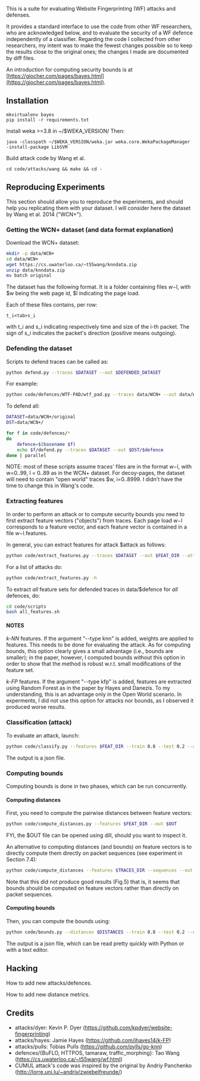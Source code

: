 This is a suite for evaluating Website Fingerprinting (WF)
attacks and defenses.

It provides a standard interface to use the code from
other WF researchers, who are acknowledged below, and to evaluate the
security of a WF defence independently of a classifier.
Regarding the code I collected from other researchers, my intent was to
make the fewest changes possible so to keep the results close to the
original ones; the changes I made are documented by diff files.

An introduction for computing security bounds is at [https://giocher.com/pages/bayes.html](https://giocher.com/pages/bayes.html).

## Installation

```
mkvirtualenv bayes
pip install -r requirements.txt
```

Install weka >=3.8 in ~/$WEKA_VERSION/
Then:
```
java -classpath ~/$WEKA_VERSION/weka.jar weka.core.WekaPackageManager -install-package LibSVM
```
Build attack code by Wang et al.
```
cd code/attacks/wang && make && cd -
```

## Reproducing Experiments

This section should allow you to reproduce the experiments, and should help you
replicating them with your dataset.
I will consider here the dataset by Wang et al. 2014 ("WCN+").

### Getting the WCN+ dataset (and data format explanation)
Download the WCN+ dataset:
```bash
mkdir -p data/WCN+
cd data/WCN+
wget https://cs.uwaterloo.ca/~t55wang/knndata.zip
unzip data/knndata.zip
mv batch original
```

The dataset has the following format.
It is a folder containing files $w-$l, with $w being the web page id,
$l indicating the page load.

Each of these files contains, per row:
    
    t_i<tab>s_i

with t_i and s_i indicating respectively time and size of the i-th packet.
The sign of s_i indicates the packet's direction (positive means outgoing).

### Defending the dataset

Scripts to defend traces can be called as:
```bash
python defend.py --traces $DATASET --out $DEFENDED_DATASET
```

For example:
```bash
python code/defences/WTF-PAD/wtf_pad.py --traces data/WCN+ --out data/WCN+-wtf-pad
```

To defend all:
```bash
DATASET=data/WCN+/original
DST=data/WCN+/

for f in code/defences/*
do
    defence=$(basename $f)
    echo $f/defend.py --traces $DATASET --out $DST/$defence
done | parallel
```

NOTE: most of these scripts assume traces' files are in the format $w-$l,
with w=0..99, l = 0..89 as in the WCN+ dataset.
For decoy-pages, the dataset will need to contain "open world" traces
$w, i=0..8999.
I didn't have the time to change this in Wang's code.

### Extracting features
In order to perform an attack or to compute security bounds you need to
first extract feature vectors ("objects") from traces.
Each page load $w-$l corresponds to a feature vector, and each feature
vector is contained in a file $w-$l.features.

In general, you can extract features for attack $attack as follows:
```bash
python code/extract_features.py --traces $DATASET --out $FEAT_DIR --attack $attack
```
For a list of attacks do:
```bash
python code/extract_features.py -h
```

To extract _all_ feature sets for defended traces in data/$defence for
_all_ defences, do:
```bash
cd code/scripts
bash all_features.sh
```

#### NOTES

*k-NN* features. If the argument "--type knn" is added, weights are applied
to features. This needs to be done for evaluating the attack.
As for computing bounds, this option clearly gives a small advantage
(i.e., bounds are smaller); in the paper, however, I computed bounds without
this option in order to show that the method is robust w.r.t. small
modifications of the feature set.

*k-FP* features. If the argument "--type kfp" is added, features are
extracted using Random Forest as in the paper by Hayes and Danezis.
To my understanding, this is an advantage only in the Open World scenario.
In experments, I did not use this option for attacks nor bounds, as I
observed it produced worse results.


### Classification (attack)
To evaluate an attack, launch:
```bash
python code/classify.py --features $FEAT_DIR --train 0.8 --test 0.2 --attack $ATTACK --out $OUT_FNAME
```
The output is a json file.

### Computing bounds

Computing bounds is done in two phases, which can be run concurrently.

#### Computing distances
First, you need to compute the pairwise distances between feature vectors:
```bash
python code/compute_distances.py --features $FEAT_DIR --out $OUT
```

FYI, the $OUT file can be opened using dill, should you want to
inspect it.

An alternative to computing distances (and bounds) on feature vectors is to
directly compute them directly on packet sequences (see experiment in
Section 7.4):
```bash
python code/compute_distances --features $TRACES_DIR --sequences --out $OUT
```
Note that this did not produce good results (Fig.5) that is, it seems that
bounds should be computed on feature vectors rather than directly on
packet sequences.


#### Computing bounds
Then, you can compute the bounds using:
```bash
python code/bounds.py --distances $DISTANCES --train 0.8 --test 0.2 --out $OUT
```

The output is a json file, which can be read pretty quickly with Python or
with a text editor.


## Hacking
How to add new attacks/defences.

How to add new distance metrics.

## Credits

* attacks/dyer: Kevin P. Dyer (https://github.com/kpdyer/website-fingerprinting)
* attacks/hayes: Jamie Hayes (https://github.com/jhayes14/k-FP)
* attacks/pulls: Tobias Pulls (https://github.com/pylls/go-knn)
* defences/{BuFLO, HTTPOS, tamaraw, traffic_morphing}: Tao Wang (https://cs.uwaterloo.ca/~t55wang/wf.html)
* CUMUL attack's code was inspired by the original by Andriy Panchenko (http://lorre.uni.lu/~andriy/zwiebelfreunde/)
